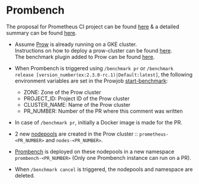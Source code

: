 # Prombench

The proposal for Prometheus CI project can be found [here](https://docs.google.com/document/d/1aCGHS0hOrh3LiQLuOa1EWA6knF7HmqWbhp3ev66hB7Y/edit?ouid=118160464041419930165&usp=docs_home&ths=true)
 & a detailed summary can be found [here](https://docs.google.com/document/d/1rR6-UsqJ9g5LbH7lnjVmWyNTGPAGzbytricbVCJNqWg/edit).

- Assume [Prow](https://github.com/prometheus/test-infra/tree/master/prow/) is already running on a GKE cluster.<br/>Instructions on how to deploy a prow-cluster can be found [here](README.md#prow-setup).<br/>The benchmark plugin added to Prow can be found [here](https://github.com/prometheus/test-infra/tree/master/prow/plugins/benchmark).

- When Prombench is triggered using `/benchmark pr` or `/benchmark release [version_number(ex:2.3.0-rc.1)|Default:latest]`, the following environment variables are set in the Prowjob [start-benchmark](components/prow/cluster.yaml):
	- ZONE: Zone of the Prow cluster
	- PROJECT_ID: Project ID of the Prow cluster
	- CLUSTER_NAME: Name of the Prow cluster
	- PR_NUMBER: Number of the PR where this comment was written

- In case of `/benchmark pr`, initially a Docker image is made for the PR.

- 2 new [nodepools](components/prombench/nodepools.yaml) are created in the Prow cluster :: `prometheus-<PR_NUMBER>` and `nodes-<PR_NUMBER>`.

- [Prombench](components/prombench/manifests/benchmark) is deployed on these nodepools in a new namespace `prombench-<PR_NUMBER>` (Only one Prombench instance can run on a PR).

- When `/benchmark cancel` is triggered, the nodepools and namespace are deleted.
